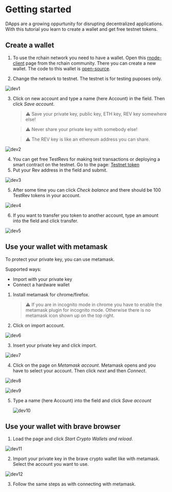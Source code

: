 # Getting started

DApps are a growing oppurtunity for disrupting decentralized applications. With this tutorial you learn to create a wallet and get free testnet tokens.

## Create a wallet

1. To use the rchain network you need to have a wallet. Open this [rnode-client](https://tgrospic.github.io/rnode-client-js/) page from the rchain community. There you can create a new wallet. The code to this wallet is [open-source](https://github.com/tgrospic/rnode-client-js).

2. Change the network to testnet. The testnet is for testing puposes only.

![dev1](./images/dev-1.png)

3.  Click on new account and type a name (here Account) in the field. Then click _Save account_.

    > ⚠️ Save your private key, public key, ETH key, REV key somewhere else!

    > ⚠️ Never share your private key with somebody else!

    > ⚠️ The REV key is like an ethereum address you can share.

![dev2](./images/dev-2.png)

4. You can get free TestRevs for making test transactions or deploying a smart contract on the testnet. Go to the page: [Testnet token](https://status.rchain.coop/testnet/faucet/)
5. Put your Rev address in the field and submit.

![dev3](./images/dev-3.png)

5. After some time you can click _Check balance_ and there should be 100 TestRev tokens in your account.

![dev4](./images/dev-4.png)

6. If you want to transfer you token to another account, type an amount into the field and click transfer.

![dev5](./images/dev-5.png)

## Use your wallet with metamask

To protect your private key, you can use metamask.

Supported ways:

- Import with your private key
- Connect a hardware wallet

1. Install metamask for chrome/firefox.

   > ⚠️ If you are in incognito mode in chrome you have to enable the metamask plugin for incognito mode. Otherwise there is no metamask icon shown up on the top right.

2. Click on import account.

![dev6](./images/dev-6.png)

3. Insert your private key and click import.

![dev7](./images/dev-7.png)

4. Click on the page on _Metamask account_. Metamask opens and you have to select your account. Then click _next_ and then _Connect_.

![dev8](./images/dev-8.png)

![dev9](./images/dev-9.png)

5. Type a name (here Account) into the field and click _Save account_

   ![dev10](./images/dev-10.png)

## Use your wallet with brave browser

1. Load the page and click _Start Crypto Wallets and reload_.

![dev11](./images/dev-11.png)

2. Import your private key in the brave crypto wallet like with metamask. Select the account you want to use.

![dev12](./images/dev-12.png)

3. Follow the same steps as with connecting with metamask.
